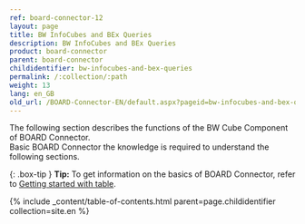 ```yaml
---
ref: board-connector-12
layout: page
title: BW InfoCubes and BEx Queries
description: BW InfoCubes and BEx Queries
product: board-connector
parent: board-connector
childidentifier: bw-infocubes-and-bex-queries
permalink: /:collection/:path
weight: 13
lang: en_GB
old_url: /BOARD-Connector-EN/default.aspx?pageid=bw-infocubes-and-bex-queries
---
```

The following section describes the functions of the BW Cube Component of BOARD Connector. <br>
Basic BOARD Connector the knowledge is required to understand the following sections. <br>

{: .box-tip }
**Tip:** To get information on the basics of BOARD Connector, refer to [Getting started with table](./getting-started-bc). <br>

{% include _content/table-of-contents.html parent=page.childidentifier collection=site.en %}
